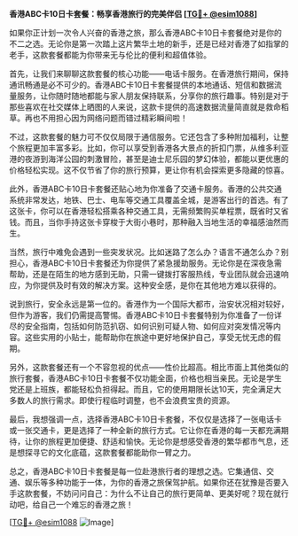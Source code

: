 **香港ABC卡10日卡套餐：畅享香港旅行的完美伴侣 [[TG💪+ @esim1088](https://t.me/s/esim1088)]**

如果你正计划一次令人兴奋的香港之旅，那么香港ABC卡10日卡套餐绝对是你的不二之选。无论你是第一次踏上这片繁华土地的新手，还是已经对香港了如指掌的老手，这款套餐都能为你带来无与伦比的便利和超值体验。

首先，让我们来聊聊这款套餐的核心功能——电话卡服务。在香港旅行期间，保持通讯畅通是必不可少的。香港ABC卡10日卡套餐提供的本地通话、短信和数据流量服务，让你随时随地都能与家人朋友保持联系，分享你的旅行趣事。特别是对于那些喜欢在社交媒体上晒图的人来说，这款卡提供的高速数据流量简直就是救命稻草。再也不用担心因为网络问题而错过精彩瞬间啦！

不过，这款套餐的魅力可不仅仅局限于通信服务。它还包含了多种附加福利，让整个旅程更加丰富多彩。比如，你可以享受到香港各大景点的折扣门票，从维多利亚港的夜游到海洋公园的刺激冒险，甚至是迪士尼乐园的梦幻体验，都能以更优惠的价格轻松实现。这不仅节省了你的旅行预算，更让你有机会探索更多隐藏的惊喜。

此外，香港ABC卡10日卡套餐还贴心地为你准备了交通卡服务。香港的公共交通系统非常发达，地铁、巴士、电车等交通工具覆盖全城，是游客出行的首选。有了这张卡，你可以在香港轻松搭乘各种交通工具，无需频繁购买单程票，既省时又省钱。而且，当你手持这张卡穿梭于大街小巷时，那种融入当地生活的幸福感油然而生。

当然，旅行中难免会遇到一些突发状况。比如迷路了怎么办？语言不通怎么办？别担心，香港ABC卡10日卡套餐还为你提供了紧急援助服务。无论你是在深夜急需帮助，还是在陌生的地方感到无助，只需一键拨打客服热线，专业团队就会迅速响应，为你提供及时有效的解决方案。这种安全感，是你在其他地方难以获得的。

说到旅行，安全永远是第一位的。香港作为一个国际大都市，治安状况相对较好，但作为游客，我们仍需提高警惕。香港ABC卡10日卡套餐特别为你准备了一份详尽的安全指南，包括如何防范扒窃、如何识别可疑人物、如何应对突发情况等内容。这些实用的小贴士，能帮助你在旅途中更好地保护自己，享受无忧无虑的假期。

另外，这款套餐还有一个不容忽视的优点——性价比超高。相比市面上其他类似的旅行套餐，香港ABC卡10日卡套餐不仅功能全面，价格也相当亲民。无论是学生党还是上班族，都能轻松负担得起。而且，它的使用期限长达10天，完全满足大多数人的旅行需求。即使行程临时调整，也不会浪费宝贵的资源。

最后，我想强调一点，选择香港ABC卡10日卡套餐，不仅仅是选择了一张电话卡或一张交通卡，更是选择了一种全新的旅行方式。它让你在香港的每一天都充满期待，让你的旅程更加便捷、舒适和愉快。无论你是想感受香港的繁华都市气息，还是想探寻它的文化底蕴，这款套餐都能助你一臂之力。

总之，香港ABC卡10日卡套餐是每一位赴港旅行者的理想之选。它集通信、交通、娱乐等多种功能于一体，为你的香港之旅保驾护航。如果你还在犹豫是否要入手这款套餐，不妨问问自己：为什么不让自己的旅行更简单、更美好呢？现在就行动吧，给自己一个难忘的香港之旅！

[[TG💪+ @esim1088](https://t.me/s/esim1088) ![Image](https://i.postimg.cc/4NQfJmqS/Snipaste-2025-05-13-00-14-12.png)]